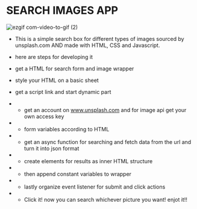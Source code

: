 # SEARCH IMAGES APP
![ezgif com-video-to-gif (2)](https://github.com/disconnectuss/Image_Search_App_js/assets/129686850/42534ee2-ff9e-4689-a62c-90ddd2502271)

- This is a simple search box for different types of images sourced by unsplash.com AND made with HTML, CSS and Javascript.
* here are steps for developing it

- get a HTML for search form and image wrapper

- style your HTML on a basic sheet

- get a script link and start dynamic part 

- - get an account on www.unsplash.com and for image api get your own access key
- - form variables according to HTML 
- - get an async function for searching and fetch data from the url and turn it into json format
- - create elements for results as inner HTML structure
- - then append constant variables to wrapper
- - lastly organize event listener for submit and click actions
- - Click it! now you can search whichever picture you want! enjot it!! 
